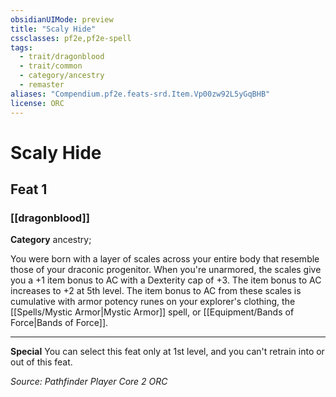 ```yaml
---
obsidianUIMode: preview
title: "Scaly Hide"
cssclasses: pf2e,pf2e-spell
tags:
  - trait/dragonblood
  - trait/common
  - category/ancestry
  - remaster
aliases: "Compendium.pf2e.feats-srd.Item.Vp00zw92L5yGqBHB"
license: ORC
---
```

# Scaly Hide
## Feat 1
### [[dragonblood]]

**Category** ancestry; 




You were born with a layer of scales across your entire body that resemble those of your draconic progenitor. When you're unarmored, the scales give you a +1 item bonus to AC with a Dexterity cap of +3. The item bonus to AC increases to +2 at 5th level. The item bonus to AC from these scales is cumulative with armor potency runes on your explorer's clothing, the [[Spells/Mystic Armor|Mystic Armor]] spell, or [[Equipment/Bands of Force|Bands of Force]].

* * *

**Special** You can select this feat only at 1st level, and you can't retrain into or out of this feat.

*Source: Pathfinder Player Core 2*
*ORC*